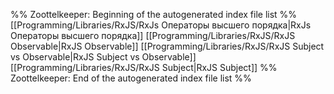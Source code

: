 %% Zoottelkeeper: Beginning of the autogenerated index file list  %%
 [[Programming/Libraries/RxJS/RxJs Операторы высшего порядка|RxJs Операторы высшего порядка]]
 [[Programming/Libraries/RxJS/RxJS Observable|RxJS Observable]]
 [[Programming/Libraries/RxJS/RxJS Subject vs Observable|RxJS Subject vs Observable]]
 [[Programming/Libraries/RxJS/RxJS Subject|RxJS Subject]]
%% Zoottelkeeper: End of the autogenerated index file list  %%
